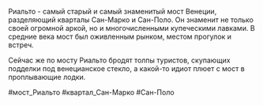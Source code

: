 Риальто - самый старый и самый знаменитый мост Венеции, разделяющий кварталы Сан-Марко и Сан-Поло. Он знаменит не только своей огромной аркой, но и многочисленными купеческими лавками. В средние века мост был оживленным рынком, местом прогулок и встреч.

Сейчас же по мосту Риальто бродят толпы туристов, скупающих подделки под венецианское стекло, а какой-то идиот плюет с мост в проплывающие лодки.

#мост_Риальто 
#квартал_Сан-Марко
#Сан-Поло 